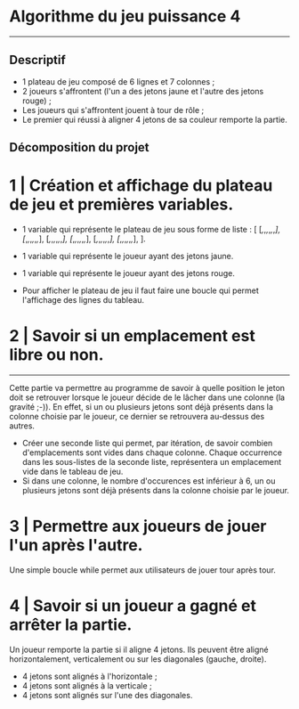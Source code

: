 # Algorithme du jeu puissance 4
-----------------

## Descriptif

- 1 plateau de jeu composé de 6 lignes et 7 colonnes ;
- 2 joueurs s'affrontent (l'un a des jetons jaune et l'autre des jetons rouge) ;
- Les joueurs qui s'affrontent jouent à tour de rôle ;
- Le premier qui réussi à aligner 4 jetons de sa couleur remporte la partie.

## Décomposition du projet


# 1 | Création et affichage du plateau de jeu et premières variables.


* 1 variable qui représente le plateau de jeu sous forme de liste :
[
    [_,_,_,_,_,_,_],
    [_,_,_,_,_,_,_],
    [_,_,_,_,_,_,_],
    [_,_,_,_,_,_,_],
    [_,_,_,_,_,_,_],
    [_,_,_,_,_,_,_],
].
* 1 variable qui représente le joueur ayant des jetons jaune.
* 1 variable qui représente le joueur ayant des jetons rouge.

* Pour afficher le plateau de jeu il faut faire une boucle qui permet l'affichage des lignes du tableau.

# 2 | Savoir si un emplacement est libre ou non.
-----------------
Cette partie va permettre au programme de savoir à quelle position le jeton doit se retrouver lorsque le joueur décide de le lâcher dans une colonne (la gravité ;-)). En effet, si un ou plusieurs jetons sont déjà présents dans la colonne choisie par le joueur, ce dernier se retrouvera au-dessus des autres.

* Créer une seconde liste qui permet, par itération, de savoir combien d'emplacements sont vides dans chaque colonne. Chaque occurrence dans les sous-listes de la seconde liste, représentera un emplacement vide dans le tableau de jeu.
* Si dans une colonne, le nombre d'occurences est inférieur à 6, un ou plusieurs jetons sont déjà présents dans la colonne choisie par le joueur.

# 3 | Permettre aux joueurs de jouer l'un après l'autre.

Une simple boucle while permet aux utilisateurs de jouer tour après tour.

# 4 | Savoir si un joueur a gagné et arrêter la partie.

Un joueur remporte la partie si il aligne 4 jetons. Ils peuvent être aligné horizontalement, verticalement ou sur les diagonales (gauche, droite). 

* 4 jetons sont alignés à l'horizontale ;
* 4 jetons sont alignés à la verticale ;
* 4 jetons sont alignés sur l'une des diagonales.
